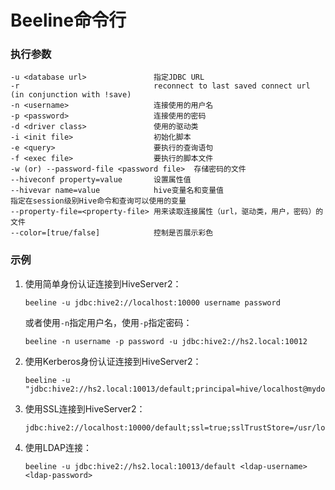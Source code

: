 # Beeline命令行

### 执行参数

```
-u <database url>               指定JDBC URL
-r                              reconnect to last saved connect url (in conjunction with !save)
-n <username>                   连接使用的用户名
-p <password>                   连接使用的密码
-d <driver class>               使用的驱动类
-i <init file>                  初始化脚本
-e <query>                      要执行的查询语句
-f <exec file>                  要执行的脚本文件
-w (or) --password-file <password file>  存储密码的文件
--hiveconf property=value       设置属性值
--hivevar name=value            hive变量名和变量值
指定在session级别Hive命令和查询可以使用的变量
--property-file=<property-file> 用来读取连接属性（url，驱动类，用户，密码）的文件
--color=[true/false]            控制是否展示彩色
```

### 示例

1. 使用简单身份认证连接到HiveServer2：

    ```
    beeline -u jdbc:hive2://localhost:10000 username password
    ```

    或者使用`-n`指定用户名，使用`-p`指定密码：

    ```
    beeline -n username -p password -u jdbc:hive2://hs2.local:10012
    ```

2. 使用Kerberos身份认证连接到HiveServer2：

    ```
    beeline -u "jdbc:hive2://hs2.local:10013/default;principal=hive/localhost@mydomain.com
    ```

3. 使用SSL连接到HiveServer2：

    ```
    jdbc:hive2://localhost:10000/default;ssl=true;sslTrustStore=/usr/local/truststore;trustStorePassword=mytruststorepassword
    ```

4. 使用LDAP连接：

    ```
    beeline -u jdbc:hive2://hs2.local:10013/default <ldap-username> <ldap-password>
    ```



